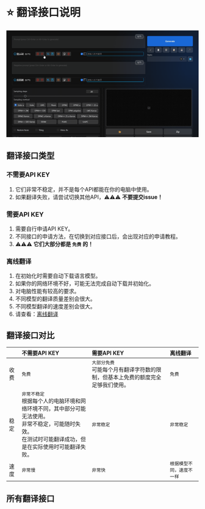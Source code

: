 # :star: 翻译接口说明

![](../assets/images/demo.translate_setting.gif)

## 翻译接口类型

### 不需要API KEY
1. 它们非常不稳定，并不是每个API都能在你的电脑中使用。
2. 如果翻译失败，请尝试切换其他API，:warning::warning::warning: **不要提交issue！**

### 需要API KEY
1. 需要自行申请API KEY。
2. 不同接口的申请方法，在切换到对应接口后，会出现对应的申请教程。
3. :warning::warning::warning: **它们大部分都是 `免费` 的！**

### 离线翻译
1. 在初始化时需要自动下载语言模型。
2. 如果你的网络环境不好，可能无法完成自动下载并初始化。
3. 对电脑性能有较高的要求。
4. 不同模型的翻译质量差别会很大。
5. 不同模型翻译的速度差别会很大。
6. 请查看：[离线翻译](/zh-CN/OfflineTranslation.md)

## 翻译接口对比

|  | 不需要API KEY | 需要API KEY | 离线翻译 |
| :--- | :--- | :--- | :--- |
| 收费 | `免费` | `大部分免费`<br/>可能每个月有翻译字符数的限制，但基本上免费的额度完全足够我们使用。 | `免费` |
| 稳定 | `非常不稳定`<br/>根据每个人的电脑环境和网络环境不同，其中部分可能无法使用。<br/>非常不稳定，可能随时失效。<br/>在测试时可能翻译成功，但是在实际使用时可能翻译失败。 | `非常稳定` | `非常稳定` |
| 速度 | `非常慢` | `非常快` | `根据模型不同，速度不一样` |

## 所有翻译接口

<Translators lang="zh-CN"/>